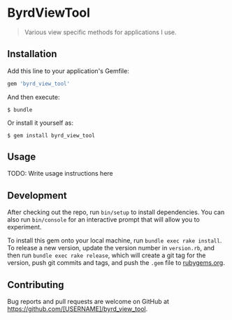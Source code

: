 # ByrdViewTool

> Various view specific methods for applications I use.

## Installation

Add this line to your application's Gemfile:

```ruby
gem 'byrd_view_tool'
```

And then execute:

    $ bundle

Or install it yourself as:

    $ gem install byrd_view_tool

## Usage

TODO: Write usage instructions here

## Development

After checking out the repo, run `bin/setup` to install dependencies. You can also run `bin/console` for an interactive prompt that will allow you to experiment.

To install this gem onto your local machine, run `bundle exec rake install`. To release a new version, update the version number in `version.rb`, and then run `bundle exec rake release`, which will create a git tag for the version, push git commits and tags, and push the `.gem` file to [rubygems.org](https://rubygems.org).

## Contributing

Bug reports and pull requests are welcome on GitHub at https://github.com/[USERNAME]/byrd_view_tool.

